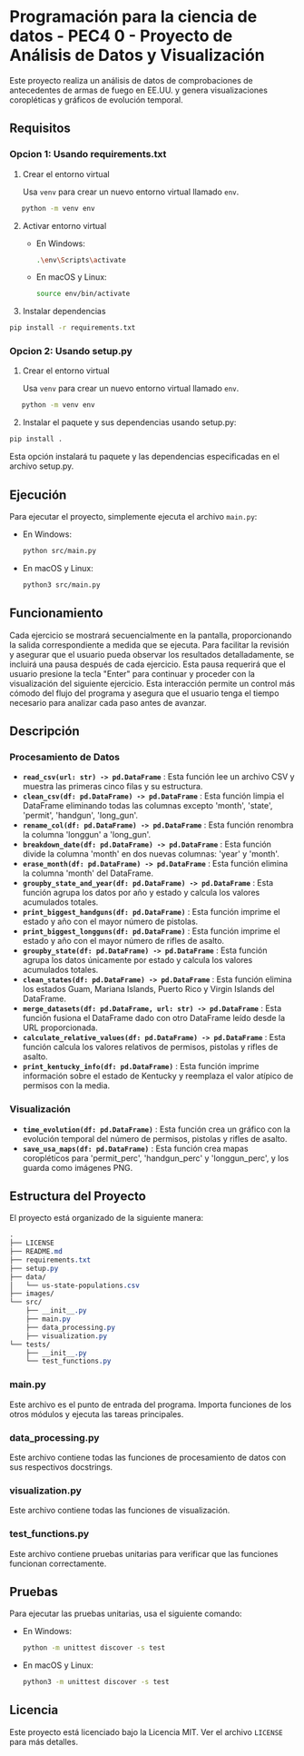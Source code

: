 # Programación para la ciencia de datos - PEC4 0 - Proyecto de Análisis de Datos y Visualización

Este proyecto realiza un análisis de datos de comprobaciones de antecedentes de armas de fuego en EE.UU. y genera visualizaciones coropléticas y gráficos de evolución temporal.

## Requisitos

### Opcion 1: Usando requirements.txt

1. Crear el entorno virtual

   Usa `venv` para crear un nuevo entorno virtual llamado `env`.

```bash
   python -m venv env
```

2. Activar entorno virtual

   - En Windows:
     ```bash
     .\env\Scripts\activate
     ```
   - En macOS y Linux:
     ```bash
     source env/bin/activate
     ```
3. Instalar dependencias

```bash
pip install -r requirements.txt
```

### Opcion 2: Usando setup.py

1. Crear el entorno virtual

   Usa `venv` para crear un nuevo entorno virtual llamado `env`.

```bash
   python -m venv env
```

2. Instalar el paquete y sus dependencias usando setup.py:

```bash
pip install .
```

Esta opción instalará tu paquete y las dependencias especificadas en el archivo setup.py.

## Ejecución

Para ejecutar el proyecto, simplemente ejecuta el archivo `main.py`:

- En Windows:

  ```bash
  python src/main.py
  ```
- En macOS y Linux:

  ```bash
  python3 src/main.py
  ```

## Funcionamiento

Cada ejercicio se mostrará secuencialmente en la pantalla, proporcionando la salida correspondiente a medida que se ejecuta. Para facilitar la revisión y asegurar que el usuario pueda observar los resultados detalladamente, se incluirá una pausa después de cada ejercicio. Esta pausa requerirá que el usuario presione la tecla "Enter" para continuar y proceder con la visualización del siguiente ejercicio. Esta interacción permite un control más cómodo del flujo del programa y asegura que el usuario tenga el tiempo necesario para analizar cada paso antes de avanzar.

## Descripción

### Procesamiento de Datos

* **`read_csv(url: str) -> pd.DataFrame`** : Esta función lee un archivo CSV y muestra las primeras cinco filas y su estructura.
* **`clean_csv(df: pd.DataFrame) -> pd.DataFrame`** : Esta función limpia el DataFrame eliminando todas las columnas excepto 'month', 'state', 'permit', 'handgun', 'long_gun'.
* **`rename_col(df: pd.DataFrame) -> pd.DataFrame`** : Esta función renombra la columna 'longgun' a 'long_gun'.
* **`breakdown_date(df: pd.DataFrame) -> pd.DataFrame`** : Esta función divide la columna 'month' en dos nuevas columnas: 'year' y 'month'.
* **`erase_month(df: pd.DataFrame) -> pd.DataFrame`** : Esta función elimina la columna 'month' del DataFrame.
* **`groupby_state_and_year(df: pd.DataFrame) -> pd.DataFrame`** : Esta función agrupa los datos por año y estado y calcula los valores acumulados totales.
* **`print_biggest_handguns(df: pd.DataFrame)`** : Esta función imprime el estado y año con el mayor número de pistolas.
* **`print_biggest_longguns(df: pd.DataFrame)`** : Esta función imprime el estado y año con el mayor número de rifles de asalto.
* **`groupby_state(df: pd.DataFrame) -> pd.DataFrame`** : Esta función agrupa los datos únicamente por estado y calcula los valores acumulados totales.
* **`clean_states(df: pd.DataFrame) -> pd.DataFrame`** : Esta función elimina los estados Guam, Mariana Islands, Puerto Rico y Virgin Islands del DataFrame.
* **`merge_datasets(df: pd.DataFrame, url: str) -> pd.DataFrame`** : Esta función fusiona el DataFrame dado con otro DataFrame leído desde la URL proporcionada.
* **`calculate_relative_values(df: pd.DataFrame) -> pd.DataFrame`** : Esta función calcula los valores relativos de permisos, pistolas y rifles de asalto.
* **`print_kentucky_info(df: pd.DataFrame)`** : Esta función imprime información sobre el estado de Kentucky y reemplaza el valor atípico de permisos con la media.

### Visualización

* **`time_evolution(df: pd.DataFrame)`** : Esta función crea un gráfico con la evolución temporal del número de permisos, pistolas y rifles de asalto.
* **`save_usa_maps(df: pd.DataFrame)`** : Esta función crea mapas coropléticos para 'permit_perc', 'handgun_perc' y 'longgun_perc', y los guarda como imágenes PNG.

## Estructura del Proyecto

El proyecto está organizado de la siguiente manera:

```css
.
├── LICENSE
├── README.md
├── requirements.txt
├── setup.py
├── data/
│   └── us-state-populations.csv
├── images/
└── src/
    ├── __init__.py
    ├── main.py
    ├── data_processing.py
    ├── visualization.py
└── tests/
    ├── __init__.py
    └── test_functions.py
```

### main.py

Este archivo es el punto de entrada del programa. Importa funciones de los otros módulos y ejecuta las tareas principales.

### data_processing.py

Este archivo contiene todas las funciones de procesamiento de datos con sus respectivos docstrings.

### visualization.py

Este archivo contiene todas las funciones de visualización.

### test_functions.py

Este archivo contiene pruebas unitarias para verificar que las funciones funcionan correctamente.

## Pruebas

Para ejecutar las pruebas unitarias, usa el siguiente comando:

- En Windows:

  ```bash
  python -m unittest discover -s test
  ```
- En macOS y Linux:

  ```bash
  python3 -m unittest discover -s test
  ```

## Licencia

Este proyecto está licenciado bajo la Licencia MIT. Ver el archivo `LICENSE` para más detalles.
